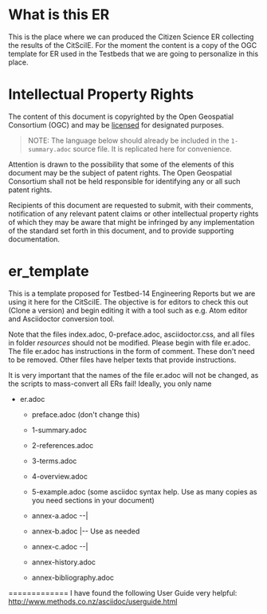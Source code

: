# What is this ER
This is the place where we can produced the Citizen Science ER collecting the results of the CitSciIE. For the moment the content is a copy of the OGC template for ER used in the Testbeds that we are going to personalize in this place. 

# Intellectual Property Rights
The content of this document is copyrighted by the Open Geospatial Consortium (OGC) and may be [licensed](https://github.com/opengeospatial/CitSciIE/blob/master/LICENSE) for designated purposes.

> NOTE: The language below should already be included in the `1-summary.adoc` source file. It is replicated here for convenience.

Attention is drawn to the possibility that some of the elements of this document may be the subject of patent rights. The Open Geospatial Consortium shall not be held responsible for identifying any or all such patent rights.

Recipients of this document are requested to submit, with their comments, notification of any relevant patent claims or other intellectual property rights of which they may be aware that might be infringed by any implementation of the standard set forth in this document, and to provide supporting documentation.

# er_template
This is a template proposed for Testbed-14 Engineering Reports but we are using it here for the CitSciIE.  The objective is for editors to check this out (Clone a version) and begin editing it with a tool such as e.g. Atom editor and Asciidoctor conversion tool.

Note that the files index.adoc, 0-preface.adoc, asciidoctor.css, and all files in folder _resources_ should not be modified. Please begin with file er.adoc. The file er.adoc has instructions in the form of comment. These don't need to be removed. Other files have helper texts that provide instructions.

It is very important that the names of the file er.adoc will not be changed, as the scripts to mass-convert all ERs fail! Ideally, you only name

* er.adoc
  * preface.adoc (don't change this)
  * 1-summary.adoc
  * 2-references.adoc
  * 3-terms.adoc
  * 4-overview.adoc
  * 5-example.adoc (some asciidoc syntax help. Use as many copies as you need sections in your document)

  * annex-a.adoc  --|
  * annex-b.adoc    |-- Use as needed
  * annex-c.adoc  --|

  * annex-history.adoc
  * annex-bibliography.adoc

=============
I have found the following User Guide very helpful:  http://www.methods.co.nz/asciidoc/userguide.html
